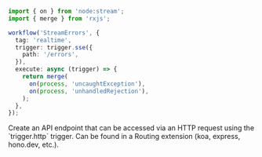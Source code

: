 ```ts
import { on } from 'node:stream';
import { merge } from 'rxjs';

workflow('StreamErrors', {
  tag: 'realtime',
  trigger: trigger.sse({
    path: '/errors',
  }),
  execute: async (trigger) => {
    return merge(
      on(process, 'uncaughtException'),
      on(process, 'unhandledRejection'),
    );
  },
});
```

<Footer
  gist="f34aca124fe48eabad26fbf4927e59fc"
>
  Create an API endpoint that can be accessed via an HTTP request using the
  `trigger.http` trigger. Can be found in a Routing extension (koa, express,
  hono.dev, etc.).
</Footer>
